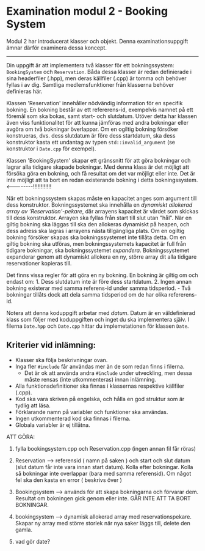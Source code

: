 # Examination modul 2 - Booking System

Modul 2 har introducerat klasser och objekt. Denna examinationsuppgift ämnar därför examinera dessa koncept.

---

Din uppgift är att implementera två klasser för ett bokningssystem: `BookingSystem` och `Reservation`.
Båda dessa klasser är redan definierade i sina headerfiler (.hpp), men deras källfiler (.cpp) är tomma och behöver fyllas i av dig. 
Samtliga medlemsfunktioner från klasserna behöver definieras här.

Klassen 'Reservation' innehåller nödvändig information för en specifik bokning.
En bokning består av ett refererens-id, exempelvis namnet på ett föremål som ska bokas, 
samt start- och slutdatum. Utöver detta har klassen även viss funktionalitet för att kunna jämföras med andra bokningar eller avgöra om
två bokningar överlappar. Om en ogiltig bokning försöker konstrueras, dvs. dess slutdatum är före dess startdatum, ska dess konstruktor
kasta ett undantag av typen `std::invalid_argument` (se konstruktor i `Date.cpp` för exempel).

Klassen 'BookingSystem' skapar ett gränssnitt för att göra bokningar och lagrar alla tidigare skapade bokningar.
Med denna klass är det möjligt att försöka göra en bokning, och få resultat om det var möjligt eller inte. 
Det är inte möjligt att ta bort en redan existerande bokning i detta bokningssystem.     <--------!!!!!!!!!!!!

När ett bokningssystem skapas måste en kapacitet anges som argument till dess konstruktor. 
Bokningssystemet ska innehålla en *dynamiskt allokerad array av 'Reservation'-pekare*, där arrayens kapacitet är värdet som skickas 
till dess konstruktor. Arrayen ska fyllas från start till slut utan "hål". När en giltig bokning ska läggas till ska den allokeras 
dynamiskt på heapen, och dess adress ska lagras i arrayens nästa tillgängliga plats. Om en ogiltig bokning försöker skapas ska 
bokningssystemet inte tillåta detta. Om en giltig bokning ska utföras, men bokningssystemets kapacitet är full från tidigare bokningar, 
ska bokningssystemet *expandera*. Bokningssystemet expanderar genom att dynamiskt allokera en ny, större array dit alla tidigare 
reservationer kopieras till.

Det finns vissa regler för att göra en ny bokning. En bokning är giltig om och endast om:
    1. Dess slutdatum inte är före dess startdatum.
    2. Ingen annan bokning existerar med samma referens-id under samma tidsperiod.
        - Två bokningar tillåts dock att dela samma tidsperiod om de har olika refererens-id.

Notera att denna koduppgift arbetar med *datum*. Datum är en väldefinierad klass som följer med koduppgiften och inget du ska implementera själv.
I filerna `Date.hpp` och `Date.cpp` hittar du implemetationen för klassen `Date`.

## Kriterier vid inlämning:
- Klasser ska följa beskrivningar ovan.
- Inga fler `#include` får användas mer än de som redan finns i filerna.
    - Det är ok att använda andra `#include` under utveckling, men dessa måste rensas (inte utkommenteras) innan inlämning.
- Alla funktionsdefinitioner ska finnas i klassernas respektive källfiler (.cpp).
- Kod ska vara skriven på engelska, och hålla en god struktur som är tydlig att läsa.
- Förklarande namn på variabler och funktioner ska användas.
- Ingen utkommenterad kod ska finnas i filerna.
- Globala variabler är ej tillåtna.



ATT GÖRA:
1. fylla bookingsystem.cpp och Reservation.cpp (ingen annan fil får röras)

2. Reservation --> referensid ( namn på saken ) och start och slut datum (slut datum får inte vara innan start datum).  Kolla efter bokningar.   Kolla så bokningar inte overlappar (bara med samma referensid). Om något fel ska den kasta en error ( beskrivs över )

3. Bookingsystem --> används för att skapa bokningarna och förvarar dem.   Resultat om bokningen gick genom eller inte.   GÅR INTE ATT TA BORT BOKNINGAR.

4.  bookingsystem --> dynamisk allokerad array med reservationspekare.   Skapar ny array med större storlek när nya saker läggs till, delete den gamla.

5. vad gör date?
